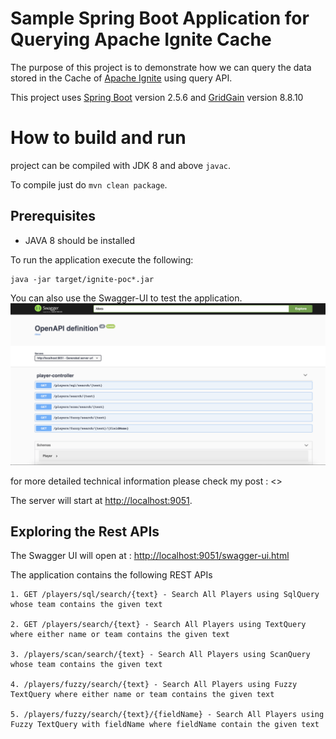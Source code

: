 # Sample Spring Boot Application for Querying Apache Ignite Cache

The purpose of this project is to demonstrate how we can query the data stored in the Cache
of [Apache Ignite](https://ignite.apache.org/docs/latest/) using query API.

This project uses [Spring Boot](https://spring.io/projects/spring-boot) version 2.5.6
and [GridGain](https://www.gridgain.com/docs/latest/getting-started/what-is-gridgain) version 8.8.10

# How to build and run

project can be compiled with JDK 8 and above `javac`.

To compile just do `mvn clean package`.

## Prerequisites

* JAVA 8 should be installed

To run the application execute the following:

```
java -jar target/ignite-poc*.jar
```

You can also use the Swagger-UI to test the application.
![Swagger-UI](starter-demo.png)

for more detailed technical information please check my post : <>

The server will start at <http://localhost:9051>.

## Exploring the Rest APIs

The Swagger UI will open at : <http://localhost:9051/swagger-ui.html>

The application contains the following REST APIs

```
1. GET /players/sql/search/{text} - Search All Players using SqlQuery whose team contains the given text

2. GET /players/search/{text} - Search All Players using TextQuery where either name or team contains the given text

3. /players/scan/search/{text} - Search All Players using ScanQuery whose team contains the given text

4. /players/fuzzy/search/{text} - Search All Players using Fuzzy TextQuery where either name or team contains the given text

5. /players/fuzzy/search/{text}/{fieldName} - Search All Players using Fuzzy TextQuery with fieldName where fieldName contain the given text

```



